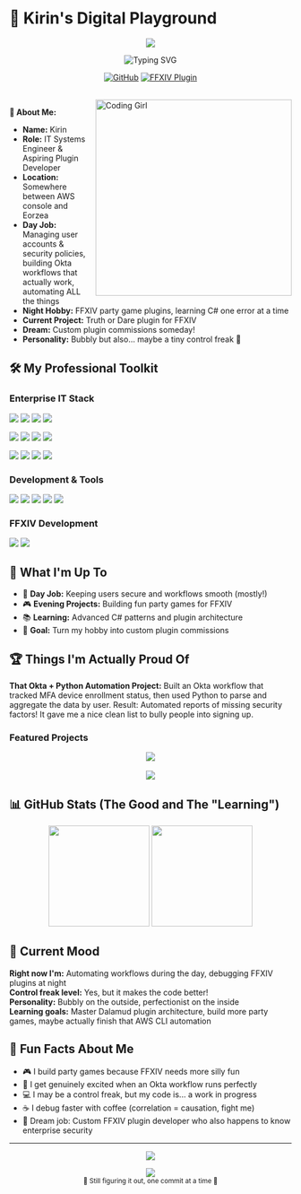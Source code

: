# 🌟 Kirin's Digital Playground

<p align="center">
  <img src="https://capsule-render.vercel.app/api?text=Hello%20World!%20✨&animation=fadeIn&type=waving&color=gradient&height=100&fontColor=ffffff&fontSize=32"/>
</p>

<p align="center">
  <img src="https://readme-typing-svg.demolab.com?font=Fira+Code&weight=500&size=24&duration=3000&pause=1000&color=FF69B4&center=true&vCenter=true&multiline=true&width=600&height=80&lines=IT+Systems+Engineer;FFXIV+Plugin+Enthusiast" alt="Typing SVG" />
</p>

<div align="center">
  
  [![GitHub](https://img.shields.io/badge/GitHub-%23121011.svg?style=for-the-badge&logo=github&logoColor=white)](https://github.com/kirin-xiv)
  [![FFXIV Plugin](https://img.shields.io/badge/FFXIV-Plugin%20Dev-FF69B4?style=for-the-badge)](https://github.com/kirin-xiv/FFToD-Release)
  
</div>

<br>

<img align="right" alt="Coding Girl" width="350" src="https://media.giphy.com/media/v1.Y2lkPTc5MGI3NjExbzF0ZXk1aXQwOGZ5Ymc5ZnY1dWY2cGVhZjZmZGFvczBmN2NudWZzaCZlcD12MV9pbnRlcm5hbF9naWZfYnlfaWQmY3Q9Zw/L8K62iTDkzGX6/giphy.gif">

**👋 About Me:**<br>
- **Name:** Kirin<br>
- **Role:** IT Systems Engineer & Aspiring Plugin Developer<br>
- **Location:** Somewhere between AWS console and Eorzea<br>
- **Day Job:** Managing user accounts & security policies, building Okta workflows that actually work, automating ALL the things<br>  
- **Night Hobby:** FFXIV party game plugins, learning C# one error at a time<br>
- **Current Project:** Truth or Dare plugin for FFXIV<br>
- **Dream:** Custom plugin commissions someday!<br>
- **Personality:** Bubbly but also... maybe a tiny control freak 👀<br>

## 🛠️ My Professional Toolkit

### **Enterprise IT Stack**
<p align="left">
  <img src="https://img.shields.io/badge/Okta-007DC1?style=for-the-badge&logo=okta&logoColor=white"/>
  <img src="https://img.shields.io/badge/Okta%20Workflows-007DC1?style=for-the-badge&logoColor=white"/>
  <img src="https://img.shields.io/badge/JumpCloud-FF6900?style=for-the-badge&logoColor=white"/>
  <img src="https://img.shields.io/badge/AWS-232F3E?style=for-the-badge&logo=amazon-aws&logoColor=white"/>
</p>
<p align="left">
  <img src="https://img.shields.io/badge/Microsoft%20Azure-0078D4?style=for-the-badge&logo=microsoft-azure&logoColor=white"/>
  <img src="https://img.shields.io/badge/Microsoft%20Exchange-0078D4?style=for-the-badge&logo=microsoft-exchange&logoColor=white"/>
  <img src="https://img.shields.io/badge/Microsoft%20Intune-0078D4?style=for-the-badge&logo=microsoft&logoColor=white"/>
  <img src="https://img.shields.io/badge/Google%20Workspace-4285F4?style=for-the-badge&logo=google&logoColor=white"/>
</p>
<p align="left">
  <img src="https://img.shields.io/badge/CrowdStrike-E01F3D?style=for-the-badge&logo=crowdstrike&logoColor=white"/>
  <img src="https://img.shields.io/badge/Mosyle-5865F2?style=for-the-badge"/>
  <img src="https://img.shields.io/badge/Kandji-4A90E2?style=for-the-badge"/>
  <img src="https://img.shields.io/badge/Twingate-6B46C1?style=for-the-badge"/>
</p>

### **Development & Tools**
<p align="left">
  <img src="https://img.shields.io/badge/Python-3776AB?style=for-the-badge&logo=python&logoColor=white"/>
  <img src="https://img.shields.io/badge/C%23-239120?style=for-the-badge&logo=c-sharp&logoColor=white"/>
  <img src="https://img.shields.io/badge/SQL-CC2927?style=for-the-badge&logo=microsoft-sql-server&logoColor=white"/>
  <img src="https://img.shields.io/badge/Excel-217346?style=for-the-badge&logo=microsoft-excel&logoColor=white"/>
  <img src="https://img.shields.io/badge/Hyper--V-0078D4?style=for-the-badge&logo=microsoft&logoColor=white"/>
</p>

### **FFXIV Development**
<p align="left">
  <img src="https://img.shields.io/badge/Dalamud-FF69B4?style=for-the-badge"/>
  <img src="https://img.shields.io/badge/Party%20Games-9D4EDD?style=for-the-badge"/>
</p>

## 🎯 What I'm Up To

- 💼 **Day Job:** Keeping users secure and workflows smooth (mostly!)
- 🎮 **Evening Projects:** Building fun party games for FFXIV  
- 📚 **Learning:** Advanced C# patterns and plugin architecture
- 🌟 **Goal:** Turn my hobby into custom plugin commissions

## 🏆 Things I'm Actually Proud Of

**That Okta + Python Automation Project:**
Built an Okta workflow that tracked MFA device enrollment status, then used Python to parse and aggregate the data by user. Result: Automated reports of missing security factors! It gave me a nice clean list to bully people into signing up.

### **Featured Projects**

<div align="center">
  <a href="https://github.com/kirin-xiv/FFToD-Release">
    <img src="https://github-readme-stats.vercel.app/api/pin/?username=kirin-xiv&repo=FFToD-Release&theme=radical&border_radius=15&bg_color=0d1117&title_color=FF69B4&icon_color=9D4EDD&text_color=ffffff" />
  </a>
</div>

<br>

<div align="center">
  <a href="https://github.com/kirin-xiv/SpamrollGiveaway-Release">
    <img src="https://github-readme-stats.vercel.app/api/pin/?username=kirin-xiv&repo=SpamrollGiveaway-Release&theme=radical&border_radius=15&bg_color=0d1117&title_color=FF69B4&icon_color=9D4EDD&text_color=ffffff" />
  </a>
</div>

## 📊 GitHub Stats (The Good and The "Learning")

<div align="center">
  <img height="180em" src="https://github-readme-stats.vercel.app/api?username=kirin-xiv&show_icons=true&theme=radical&include_all_commits=true&count_private=true&border_radius=15&bg_color=0d1117&title_color=FF69B4&icon_color=9D4EDD&text_color=ffffff"/>
  <img height="180em" src="https://github-readme-stats.vercel.app/api/top-langs/?username=kirin-xiv&layout=compact&langs_count=6&theme=radical&border_radius=15&bg_color=0d1117&title_color=FF69B4&text_color=ffffff"/>
</div>

## 💭 Current Mood

**Right now I'm:** Automating workflows during the day, debugging FFXIV plugins at night<br>
**Control freak level:** Yes, but it makes the code better!<br>
**Personality:** Bubbly on the outside, perfectionist on the inside<br>
**Learning goals:** Master Dalamud plugin architecture, build more party games, maybe actually finish that AWS CLI automation

## 🌈 Fun Facts About Me

- 🎮 I build party games because FFXIV needs more silly fun<br>
- 🤖 I get genuinely excited when an Okta workflow runs perfectly<br>
- 💻 I may be a control freak, but my code is... a work in progress<br>
- ☕ I debug faster with coffee (correlation = causation, fight me)<br>
- 🎯 Dream job: Custom FFXIV plugin developer who also happens to know enterprise security

---

<p align="center">
  <img src="https://capsule-render.vercel.app/api?type=waving&color=gradient&height=80&section=footer"/>
</p>

<div align="center">
  <img src="https://komarev.com/ghpvc/?username=kirin-xiv&color=FF69B4&style=flat-square&label=Visitors" />
  <br>
  <sub>💜 Still figuring it out, one commit at a time 💜</sub>
</div>